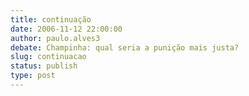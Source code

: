 ```yaml
---
title: continuação
date: 2006-11-12 22:00:00
author: paulo.alves3
debate: Champinha: qual seria a punição mais justa?
slug: continuacao
status: publish 
type: post
---
```



